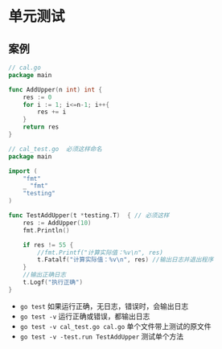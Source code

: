 # 单元测试

## 案例

````go
// cal.go
package main

func AddUpper(n int) int {
	res := 0
	for i := 1; i<=n-1; i++{
		res += i
	}
	return res
}
````

````go
// cal_test.go  必须这样命名
package main

import (
	"fmt"
	_ "fmt"
	"testing"
)

func TestAddUpper(t *testing.T)  { // 必须这样
	res := AddUpper(10)
	fmt.Println()

	if res != 55 {
		//fmt.Printf("计算实际值：%v\n", res)
		t.Fatalf("计算实际值：%v\n", res) //输出日志并退出程序
	}
	//输出正确日志
	t.Logf("执行正确")	
}
````

* `go test` 如果运行正确，无日志，错误时，会输出日志
* `go test -v` 运行正确或错误，都输出日志
* `go test -v cal_test.go cal.go` 单个文件带上测试的原文件
* `go test -v -test.run TestAddUpper` 测试单个方法

